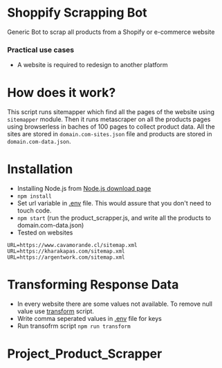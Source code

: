 # Shoppify Scrapping Bot

Generic Bot to scrap all products from a Shopify or e-commerce website

### Practical use cases

 - A website is required to redesign to another platform

How does it work?
================  

 This script runs sitemapper which find all the pages of the website using
`sitemapper` module. Then it runs metascraper on all the products pages using
browserless in baches of 100 pages to collect product data. All the sites are
stored in `domain.com-sites.json` file and products are stored in
`domain.com-data.json`.

Installation
===============

 - Installing Node.js from [Node.js download page](https://nodejs.org/en/download/)
 - `npm install`
 - Set url variable in [.env](/.env) file. This would assure that you don't
   need to touch code.
 - `npm start` (run the product_scrapper.js, and write all the products to
   domain.com-data.json)
 - Tested on websites
```
URL=https://www.cavamorande.cl/sitemap.xml
URL=https://kharakapas.com/sitemap.xml
URL=https://argentwork.com/sitemap.xml
```

Transforming Response Data
==========================

 - In every website there are some values not available. To remove null value
   use [transform](/transform.js) script. 
 - Write comma seperated values in [.env](/.env) file for keys
 - Run transofrm script `npm run transform`

# Project_Product_Scrapper
